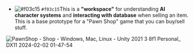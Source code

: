 - ![#f03c15](https://placehold.co/15x15/f03c15/f03c15.png) `#f03c15`This is a **"workspace"** for understanding **AI character systems** and **interacting with database** when selling an item. This is a base prototype for a "Pawn Shop" game that you can buy/sell stuff.

![PawnShop - Shop - Windows, Mac, Linux - Unity 2021 3 8f1 Personal_ _DX11_ 2024-02-02 01-47-54](https://github.com/Erces/GameMechanic-CustomerWithDatabase/assets/51009171/ac7324bb-40b3-4335-9121-8b23f44d4f64)

